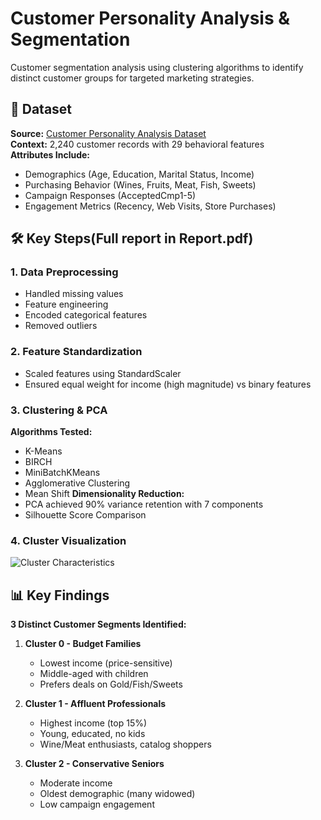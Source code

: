 # Customer Personality Analysis & Segmentation



Customer segmentation analysis using clustering algorithms to identify distinct customer groups for targeted marketing strategies.

## 📁 Dataset
**Source:** [Customer Personality Analysis Dataset](https://www.kaggle.com/datasets/imakash3011/customer-personality-analysis/data)  
**Context:** 2,240 customer records with 29 behavioral features  
**Attributes Include:**
- Demographics (Age, Education, Marital Status, Income)
- Purchasing Behavior (Wines, Fruits, Meat, Fish, Sweets)
- Campaign Responses (AcceptedCmp1-5)
- Engagement Metrics (Recency, Web Visits, Store Purchases)

## 🛠️ Key Steps(Full report in **Report.pdf**)
### 1. Data Preprocessing
- Handled missing values
- Feature engineering
- Encoded categorical features
- Removed outliers

### 2. Feature Standardization
- Scaled features using StandardScaler
- Ensured equal weight for income (high magnitude) vs binary features

### 3. Clustering & PCA
**Algorithms Tested:**
- K-Means
- BIRCH
- MiniBatchKMeans 
- Agglomerative Clustering
- Mean Shift
**Dimensionality Reduction:**
- PCA achieved 90% variance retention with 7 components
- Silhouette Score Comparison

### 4. Cluster Visualization
![Cluster Characteristics](reports/cluster_viz.png)

## 📊 Key Findings
**3 Distinct Customer Segments Identified:**
1. **Cluster 0 - Budget Families**  
   - Lowest income (price-sensitive)
   - Middle-aged with children
   - Prefers deals on Gold/Fish/Sweets

2. **Cluster 1 - Affluent Professionals**  
   - Highest income (top 15%)
   - Young, educated, no kids
   - Wine/Meat enthusiasts, catalog shoppers

3. **Cluster 2 - Conservative Seniors**  
   - Moderate income
   - Oldest demographic (many widowed)
   - Low campaign engagement
